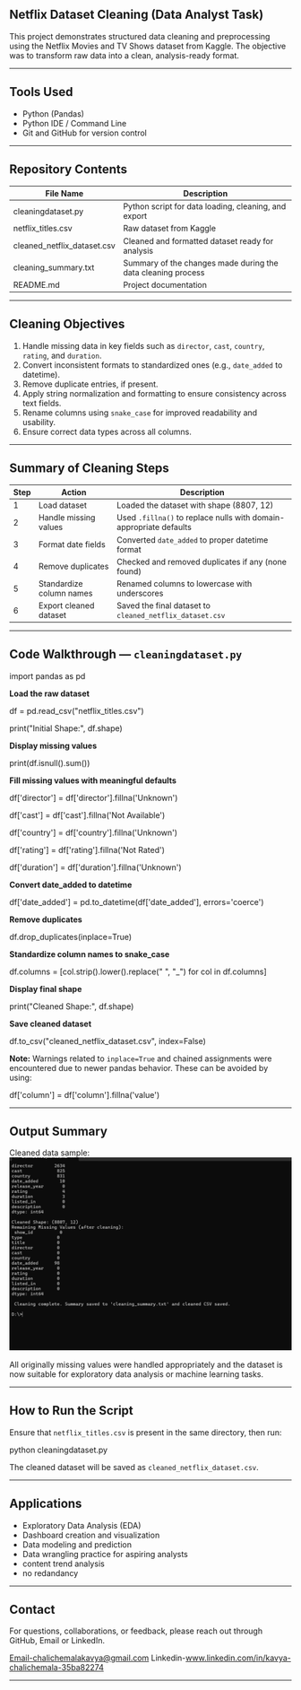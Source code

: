 ## Netflix Dataset Cleaning (Data Analyst Task)

This project demonstrates structured data cleaning and preprocessing using the Netflix Movies and TV Shows dataset from Kaggle. The objective was to transform raw data into a clean, analysis-ready format.

---

## Tools Used

- Python (Pandas)
- Python IDE / Command Line
- Git and GitHub for version control

---

## Repository Contents

| File Name                    | Description                                                |
|-----------------------------|-------------------------------------------------------------|
| cleaningdataset.py          | Python script for data loading, cleaning, and export        |
| netflix_titles.csv          | Raw dataset from Kaggle                                     |
| cleaned_netflix_dataset.csv | Cleaned and formatted dataset ready for analysis            |
| cleaning_summary.txt        | Summary of the changes made during the data cleaning process|
| README.md                   | Project documentation                                       |

---

## Cleaning Objectives

1. Handle missing data in key fields such as `director`, `cast`, `country`, `rating`, and `duration`.
2. Convert inconsistent formats to standardized ones (e.g., `date_added` to datetime).
3. Remove duplicate entries, if present.
4. Apply string normalization and formatting to ensure consistency across text fields.
5. Rename columns using `snake_case` for improved readability and usability.
6. Ensure correct data types across all columns.

---

## Summary of Cleaning Steps

| Step | Action                      | Description                                                        |
|------|-----------------------------|--------------------------------------------------------------------|
| 1    | Load dataset                | Loaded the dataset with shape (8807, 12)                           |
| 2    | Handle missing values       | Used `.fillna()` to replace nulls with domain-appropriate defaults |
| 3    | Format date fields          | Converted `date_added` to proper datetime format                   |
| 4    | Remove duplicates           | Checked and removed duplicates if any (none found)                 |
| 5    | Standardize column names    | Renamed columns to lowercase with underscores                      |
| 6    | Export cleaned dataset      | Saved the final dataset to `cleaned_netflix_dataset.csv`           |

---

## Code Walkthrough — `cleaningdataset.py`

import pandas as pd

**Load the raw dataset**

df = pd.read_csv("netflix_titles.csv")

print("Initial Shape:", df.shape)

**Display missing values**

print(df.isnull().sum())

**Fill missing values with meaningful defaults**

df['director'] = df['director'].fillna('Unknown')

df['cast'] = df['cast'].fillna('Not Available')

df['country'] = df['country'].fillna('Unknown')

df['rating'] = df['rating'].fillna('Not Rated')

df['duration'] = df['duration'].fillna('Unknown')

**Convert date_added to datetime**

df['date_added'] = pd.to_datetime(df['date_added'], errors='coerce')

**Remove duplicates**

df.drop_duplicates(inplace=True)

**Standardize column names to snake_case**

df.columns = [col.strip().lower().replace(" ", "_") for col in df.columns]

**Display final shape**

print("Cleaned Shape:", df.shape)

**Save cleaned dataset**

df.to_csv("cleaned_netflix_dataset.csv", index=False)


**Note:** Warnings related to `inplace=True` and chained assignments were encountered due to newer pandas behavior. These can be avoided by using:

df['column'] = df['column'].fillna('value')

---

## Output Summary

Cleaned data sample:
![image](image.png)

All originally missing values were handled appropriately and the dataset is now suitable for exploratory data analysis or machine learning tasks.

---

## How to Run the Script

Ensure that `netflix_titles.csv` is present in the same directory, then run:

python cleaningdataset.py

The cleaned dataset will be saved as `cleaned_netflix_dataset.csv`.

---

## Applications

* Exploratory Data Analysis (EDA)
* Dashboard creation and visualization
* Data modeling and prediction
* Data wrangling practice for aspiring analysts
* content trend analysis
* no redandancy
---

## Contact

For questions, collaborations, or feedback, please reach out through GitHub, Email or LinkedIn.

Email-chalichemalakavya@gmail.com
Linkedin-www.linkedin.com/in/kavya-chalichemala-35ba82274

---

